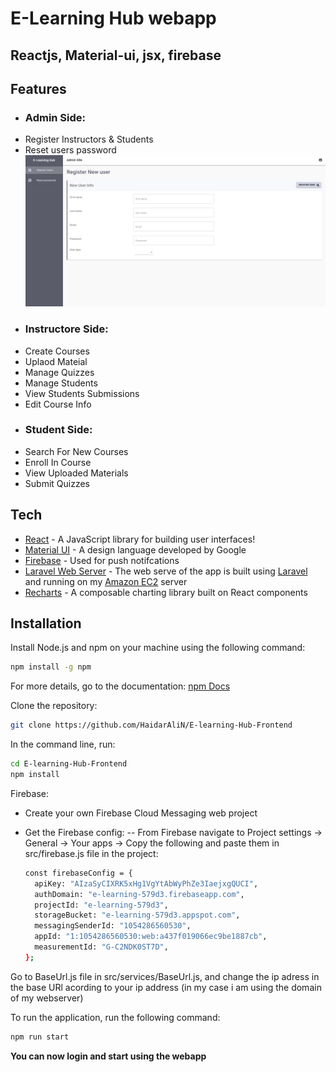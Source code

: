 # E-Learning Hub webapp
## Reactjs, Material-ui, jsx, firebase

## Features

- ### Admin Side:
- Register Instructors & Students
- Reset users password
![Admin Side](https://github.com/HaidarAliN/E-learning-Hub-Frontend/blob/main/assets/images/AdminSide.png?raw=true)
- ### Instructore Side:
- Create Courses
- Uplaod Mateial
- Manage Quizzes
- Manage Students
- View Students Submissions
- Edit Course Info
- ### Student Side:
- Search For New Courses
- Enroll In Course
- View Uploaded Materials
- Submit Quizzes

## Tech

- [React] - A JavaScript library for building user interfaces!
- [Material UI] - A design language developed by Google
- [Firebase] - Used for push notifcations
- [Laravel Web Server] - The web serve of the app is built using [Laravel] and running on my [Amazon EC2] server
- [Recharts] - A composable charting library built on React components


## Installation

Install Node.js and npm on your machine using the following command:

```sh
npm install -g npm
```
For more details, go to the documentation: [npm Docs]

Clone the repository:

```sh
git clone https://github.com/HaidarAliN/E-learning-Hub-Frontend
```
In the command line, run:

```sh
cd E-learning-Hub-Frontend
npm install
```

Firebase:
- Create your own Firebase Cloud Messaging web project
- Get the Firebase config:
--  From Firebase navigate to Project settings -> General -> Your apps -> Copy the following and paste them in src/firebase.js file in the project:

    ```sh
    const firebaseConfig = {
      apiKey: "AIzaSyCIXRK5xHg1VgYtAbWyPhZe3IaejxgQUCI",
      authDomain: "e-learning-579d3.firebaseapp.com",
      projectId: "e-learning-579d3",
      storageBucket: "e-learning-579d3.appspot.com",
      messagingSenderId: "1054286560530",
      appId: "1:1054286560530:web:a437f019066ec9be1887cb",
      measurementId: "G-C2NDK0ST7D",
    };
    ```
Go to BaseUrl.js file in src/services/BaseUrl.js, and change the ip adress in the base URl acording to your ip address (in my case i am using the domain of my webserver)

To run the application, run the following command:
```sh
npm run start
```
**You can now login and start using the webapp**


[//]: # (These are reference links used in the body of this note and get stripped out when the markdown processor does its job. There is no need to format nicely because it shouldn't be seen. Thanks SO - http://stackoverflow.com/questions/4823468/store-comments-in-markdown-syntax)

   [React]: <https://reactjs.org/>
   [Material UI]: <https://mui.com/>
   [Firebase]: <https://firebase.google.com/>
   [Laravel Web Server]: <https://github.com/HaidarAliN/E-learning-Hub-server>
   [Laravel]: <https://laravel.com/>
   [Amazon EC2]: <https://aws.amazon.com/ec2/>
   [Recharts]: <https://recharts.org/en-US/>
   [node.js]: <http://nodejs.org>
   [npm Docs]: <https://docs.npmjs.com/>
   [jQuery]: <http://jquery.com>
   [@tjholowaychuk]: <http://twitter.com/tjholowaychuk>
   [express]: <http://expressjs.com>
   
   [Gulp]: <http://gulpjs.com>

   [PlDb]: <https://github.com/joemccann/dillinger/tree/master/plugins/dropbox/README.md>
   [PlGh]: <https://github.com/joemccann/dillinger/tree/master/plugins/github/README.md>
   [PlGd]: <https://github.com/joemccann/dillinger/tree/master/plugins/googledrive/README.md>
   [PlOd]: <https://github.com/joemccann/dillinger/tree/master/plugins/onedrive/README.md>
   [PlMe]: <https://github.com/joemccann/dillinger/tree/master/plugins/medium/README.md>
   [PlGa]: <https://github.com/RahulHP/dillinger/blob/master/plugins/googleanalytics/README.md>
